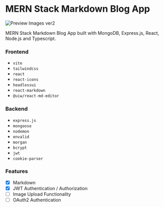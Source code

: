 # MERN Stack Markdown Blog App

![Preview Images ver2](https://github.com/selina-kim/mern-blog-app/assets/95239801/204b0ef4-4b8f-499d-9139-01056772cd39)

MERN Stack Markdown Blog App built with MongoDB, Express.js, React, Node.js and Typescript.

### Frontend
- `vite`
- `tailwindcss`
- `react`
- `react-icons`
- `headlessui`
- `react-markdown` 
- `@uiw/react-md-editor`

### Backend
- `express.js`
- `mongoose`
- `nodemon`
- `envalid`
- `morgan`
- `bcrypt`
- `jwt`
- `cookie-parser`

### Features
- [x] Markdown
- [x] JWT Authentication / Authorization
- [ ] Image Upload Functionality
- [ ] OAuth2 Authentication
